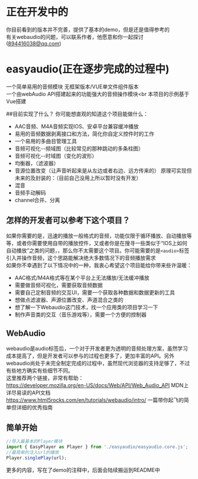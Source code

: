 # 正在开发中的
你目前看到的版本并不完善，提供了基本的demo，但是还是值得参考的<br>
有关webaudio的问题，可以联系作者，他愿意和你一起探讨(894416038@qq.com)

# easyaudio(正在逐步完成的过程中)
一个简单易用的音频模块 无框架版本/VUE单文件组件版本<br>
一个由webAudio API搭建起来的功能强大的音频操作模块<br
本项目的示例基于Vue搭建

##目前实现了什么？
你可能想直观的知道这个项目能做什么：
* AAC音频、M4A音频实现IOS、安卓平台兼容缓冲播放
* 易用的音频数据剥离接口和方法，简化你自定义控件时的工作
* 一个易用的多曲目管理工具
* 音频可视化--频域图（比较常见的那种跳动的多条柱图）
* 音频可视化--时域图（变化的波形）
* 均衡器，（滤波器）
* 音源位置改变（让声音听起来是从左边或者右边、远方传来的）
原理可实现但未来的及封装的：（目前自己没用上所以暂时没有开发）
* 混音
* 音频手动解码
* channel合并、分离

## 怎样的开发者可以参考下这个项目？
如果你需要的是，迅速的播放一般格式的音频，功能仅限于循环播放、自动播放等等，或者你需要使用自带的播放控件，又或者你是在搜寻一些类似于“IOS上如何自动播放”之类的问题，，那么你不太需要这个项目。你可能需要的是`<audio>`标签引入并操作音频，这个思路能解决绝大多数情况下的音频播放需求<br>
如果你不幸遇到了以下情况中的一种，我衷心希望这个项目能给你带来些许温暖：
* AAC格式/M4A格式等在某个平台上无法播放/无法缓冲播放
* 需要做音频可视化，需要获取音频数据
* 需要自己定制音频的交互UI，需要一个获取各种数据和数据更新的工具
* 想做点滤波器、声源位置改变、声道混合之类的
* 想了解一下Webaudio这门技术，找一个应用类的项目学习一下
* 制作声音类的交互（音乐游戏等），需要一个方便的控制器

## WebAudio
webaudio是audio标签后，一个对于开发者更为透明的音频处理方案，虽然学习成本提高了，但是开发者可以参与的过程也更多了，更加丰富的API。另外webaudio尚处于未完全制定完成的过程中，虽然现代浏览器的支持足够了，不过有些地方确实有些细节不同。<br>
这里推荐两个链接，非常有帮助：<br>
https://developer.mozilla.org/en-US/docs/Web/API/Web_Audio_API  MDN上详尽易读的API文档<br>
https://www.html5rocks.com/en/tutorials/webaudio/intro/  一篇带你起飞的简单但详细的优秀指南

## 简单开始
```javascript
//导入最基本的Player模块
import { EasyPlayer as Player } from './easyaudio/easyaudio.core.js';
//最简单的注入url的播放
Player.singlePlay(url);
```
更多的内容，写在了demo的注释中，后面会陆续搬运到README中
